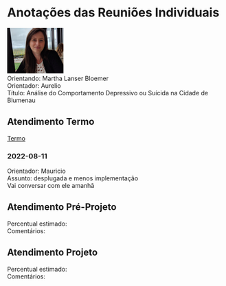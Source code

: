# Anotações das Reuniões Individuais  

![foto](foto.png "foto")  
Orientando: Martha Lanser Bloemer  
Orientador: Aurelio  
Título: Análise do Comportamento Depressivo ou Suícida na Cidade de Blumenau  

## Atendimento Termo  

[Termo](Termo.pdf "Termo")  

### 2022-08-11

Orientador: Mauricio  
Assunto: desplugada e menos implementação  
Vai conversar com ele amanhã  

## Atendimento Pré-Projeto  

Percentual estimado:  
Comentários:  

## Atendimento Projeto  

Percentual estimado:  
Comentários:  
